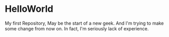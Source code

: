 # HelloWorld
My first Repository, May be the start of a new geek.
And I'm trying to make some change from now on.
In fact, I'm seriously lack of experience.
